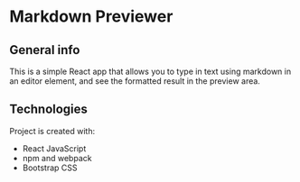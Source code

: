 # Markdown Previewer

## General info
This is a simple React app that allows you to type in text using markdown in an editor element, and see the formatted result in the preview area.

## Technologies
Project is created with:
* React JavaScript
* npm and webpack
* Bootstrap CSS
